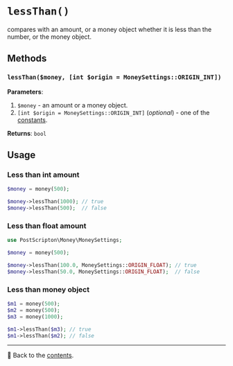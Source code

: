 # `lessThan()`

сompares with an amount, or a money object whether it is less than the number, or the money object.

## Methods

### `lessThan($money, [int $origin = MoneySettings::ORIGIN_INT])`
**Parameters**:
1. `$money` - an amount or a money object.
2. `[int $origin = MoneySettings::ORIGIN_INT]` (*optional*) - one of the [constants](/docs/02_settings/origin.md#constants).

**Returns**: `bool`

## Usage

### Less than int amount

```php
$money = money(500);

$money->lessThan(1000); // true
$money->lessThan(500);  // false
```

### Less than float amount

```php
use PostScripton\Money\MoneySettings;

$money = money(500);

$money->lessThan(100.0, MoneySettings::ORIGIN_FLOAT); // true
$money->lessThan(50.0, MoneySettings::ORIGIN_FLOAT);  // false
```

### Less than money object

```php
$m1 = money(500);
$m2 = money(500);
$m3 = money(1000);

$m1->lessThan($m3); // true
$m1->lessThan($m2); // false
```

---

📌 Back to the [contents](/README.md#table-of-contents).
